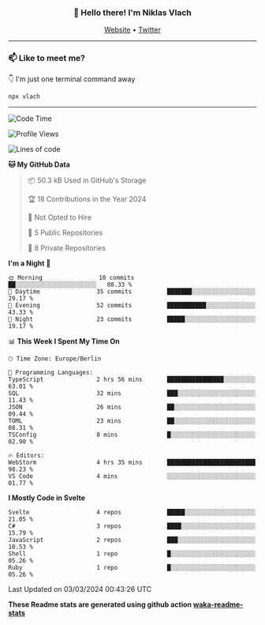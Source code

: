 <h3 align="center">👋 Hello there! I'm Niklas Vlach</h3>
<p align="center">
  <a href="https://niklas-vlach.com">Website</a> •
  <a href="https://twitter.com/NiklasVlach">Twitter</a>
</p>

---

### 📫 Like to meet me?

👇 I'm just one terminal command away

```bash
npx vlach
```

---
<!--START_SECTION:waka-->
![Code Time](http://img.shields.io/badge/Code%20Time-649%20hrs%2058%20mins-blue)

![Profile Views](http://img.shields.io/badge/Profile%20Views-0-blue)

![Lines of code](https://img.shields.io/badge/From%20Hello%20World%20I%27ve%20Written-104.7%20thousand%20lines%20of%20code-blue)

**🐱 My GitHub Data** 

> 📦 50.3 kB Used in GitHub's Storage 
 > 
> 🏆 18 Contributions in the Year 2024
 > 
> 🚫 Not Opted to Hire
 > 
> 📜 5 Public Repositories 
 > 
> 🔑 8 Private Repositories 
 > 
**I'm a Night 🦉** 

```text
🌞 Morning                10 commits          ██░░░░░░░░░░░░░░░░░░░░░░░   08.33 % 
🌆 Daytime                35 commits          ███████░░░░░░░░░░░░░░░░░░   29.17 % 
🌃 Evening                52 commits          ███████████░░░░░░░░░░░░░░   43.33 % 
🌙 Night                  23 commits          █████░░░░░░░░░░░░░░░░░░░░   19.17 % 
```


📊 **This Week I Spent My Time On** 

```text
🕑︎ Time Zone: Europe/Berlin

💬 Programming Languages: 
TypeScript               2 hrs 56 mins       ████████████████░░░░░░░░░   63.01 % 
SQL                      32 mins             ███░░░░░░░░░░░░░░░░░░░░░░   11.43 % 
JSON                     26 mins             ██░░░░░░░░░░░░░░░░░░░░░░░   09.44 % 
TOML                     23 mins             ██░░░░░░░░░░░░░░░░░░░░░░░   08.31 % 
TSConfig                 8 mins              █░░░░░░░░░░░░░░░░░░░░░░░░   02.90 % 

🔥 Editors: 
WebStorm                 4 hrs 35 mins       █████████████████████████   98.23 % 
VS Code                  4 mins              ░░░░░░░░░░░░░░░░░░░░░░░░░   01.77 % 
```

**I Mostly Code in Svelte** 

```text
Svelte                   4 repos             █████░░░░░░░░░░░░░░░░░░░░   21.05 % 
C#                       3 repos             ████░░░░░░░░░░░░░░░░░░░░░   15.79 % 
JavaScript               2 repos             ███░░░░░░░░░░░░░░░░░░░░░░   10.53 % 
Shell                    1 repo              █░░░░░░░░░░░░░░░░░░░░░░░░   05.26 % 
Ruby                     1 repo              █░░░░░░░░░░░░░░░░░░░░░░░░   05.26 % 
```




 Last Updated on 03/03/2024 00:43:26 UTC
<!--END_SECTION:waka-->

**These Readme stats are generated using github action [waka-readme-stats](https://github.com/anmol098/waka-readme-stats)**

